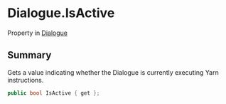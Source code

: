 # Dialogue.IsActive

Property in [Dialogue](/api/csharp/yarn.dialogue.md)

## Summary


Gets a value indicating whether the Dialogue is currently
executing Yarn instructions.


```csharp
public bool IsActive { get };
```

